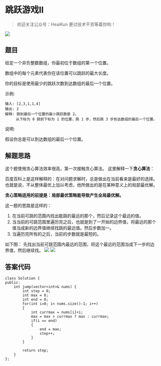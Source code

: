 # 跳跃游戏II

> 欢迎关注公众号：HeaiKun 更过技术干货等着你哟！

![](http://m.qpic.cn/psc?/V137cELJ2urL45/uUnjQtxoKSmXQ5.YSnl4gPaGsLHlQHA87yDObMpSDyhYqfCAbkYR1YiU6y1qKbyg3OvVnrPNYfAU4jjty0BFnw!!/b&bo=WAFYAQAAAAARBzA!&rf=viewer_4)


## 题目

给定一个非负整数数组，你最初位于数组的第一个位置。

数组中的每个元素代表你在该位置可以跳跃的最大长度。

你的目标是使用最少的跳跃次数到达数组的最后一个位置。

示例:


```
输入: [2,3,1,1,4]
输出: 2
解释: 跳到最后一个位置的最小跳跃数是 2。
     从下标为 0 跳到下标为 1 的位置，跳 1 步，然后跳 3 步到达数组的最后一个位置。
```

说明:

假设你总是可以到达数组的最后一个位置。


## 解题思路

这个题使用贪心算法效率很高，第一次接触贪心算法。
这里解释一下**贪心算法**：  

百度百科上是这样解释的：在对问题求解时，总是做出在当前看来是最好的选择。也就是说，不从整体最优上加以考虑，他所做出的是在某种意义上的局部最优解。  

**贪心策略适用的前提是：局部最优策略能导致产生全局最优解。**

这一题的思路是这样的：  
1.  在当前可跳的范围内找出能跳的最远的那个，然后记录这个最远的值。
2.  当当前的可跳范围里遍历完之后，也就是到了一开始的边界值，将最远的那个值当成新的边界值继续找跳的最远值。然后步数加一。
3.  当遍历完所有的之后，当前的步数就是最短的。

如下图：
先找出当前可跳范围内最远的范围，将这个最远的范围当成下一步的边界值，然后继续找。
![](http://m.qpic.cn/psc?/V137cELJ2urL45/uUnjQtxoKSmXQ5.YSnl4gPjLa*lAMEWH2GMcRqtpUXAcdqgTfgxN6vLh639m0FwaqUw3sizwkIJb0TiTBQwOJw!!/b&bo=WALQAAAAAAADB6g!&rf=viewer_4)
![](http://m.qpic.cn/psc?/V137cELJ2urL45/43eWRH6lLSncPe1pJhVzbQNkojM0N*JeIJEtRmFxkUllkdRDvOcYtPqrVChbrk9OgxW2.L45TEs19X8.om4KBOfS4YMHmMfYX7W.KuJkWKQ!/b&bo=7QKlAAAAAAADF3g!&rf=viewer_4)

## 答案代码

```
class Solution {
public:
    int jump(vector<int>& nums) {
        int step = 0;
        int max = 0;
        int end = 0;
        for(int i=0; i< nums.size()-1; i++)
        {
            int currmax = nums[i]+i;
            max = max > currmax ? max : currmax;
            if(i == end)
            {
                end = max;
                step++;
            } 
        }

        return step;
    }
};
```